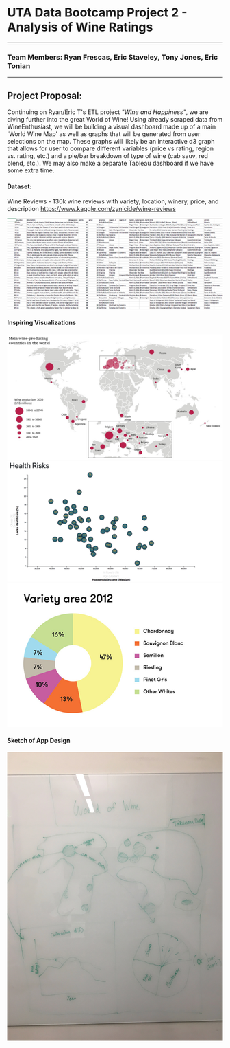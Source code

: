 # UTA Data Bootcamp Project 2 - Analysis of Wine Ratings
-------------------------------------------------------------------------------
### Team Members: Ryan Frescas, Eric Staveley, Tony Jones, Eric Tonian
-------------------------------------------------------------------------------
## Project Proposal:
Continuing on Ryan/Eric T's ETL project *"Wine and Happiness"*, we are diving further into the great World of Wine! Using already scraped data from WineEnthusiast, we will be building a visual dashboard made up of a main 'World Wine Map' as well as graphs that will be generated from user selections on the map. These graphs will likely be an interactive d3 graph that allows for user to compare different variables (price vs rating, region vs. rating, etc.) and a pie/bar breakdown of type of wine (cab sauv, red blend, etc.). We may also make a separate Tableau dashboard if we have some extra time.

#### Dataset:
Wine Reviews - 130k wine reviews with variety, location, winery, price, and description
https://www.kaggle.com/zynicide/wine-reviews

![metadata](images/metadata.png)

#### Inspiring Visualizations
![Wine Map](images/winemap.jpg)
![d3 Example](images/d3.png)
![varietal example](images/donut.jpg)
 
#### Sketch of App Design
![sketch](images/sketch.jpg)
